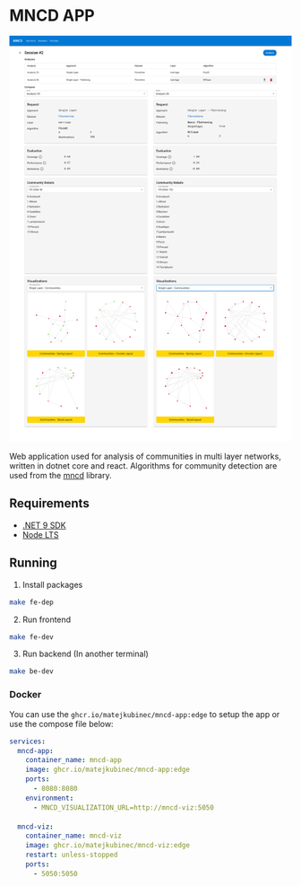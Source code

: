 # MNCD APP

![Analysis Session Page Example](./images/application.png)

Web application used for analysis of communities in multi layer networks,
written in dotnet core and react. Algorithms for community detection are used
from the [mncd](https://www.github.com/matejkubinec/mncd) library.

## Requirements

- [.NET 9 SDK](https://dotnet.microsoft.com/en-us/download/dotnet/9.0)
- [Node LTS](https://nodejs.org/en/download)

## Running

1. Install packages

```sh
make fe-dep
```

2. Run frontend

```sh
make fe-dev
```

3. Run backend (In another terminal)

```sh
make be-dev
```

### Docker

You can use the `ghcr.io/matejkubinec/mncd-app:edge` to setup the app or use the compose file below:

```yaml
services:
  mncd-app:
    container_name: mncd-app
    image: ghcr.io/matejkubinec/mncd-app:edge
    ports:
      - 8080:8080
    environment:
      - MNCD_VISUALIZATION_URL=http://mncd-viz:5050

  mncd-viz:
    container_name: mncd-viz
    image: ghcr.io/matejkubinec/mncd-viz:edge
    restart: unless-stopped
    ports:
      - 5050:5050
```
